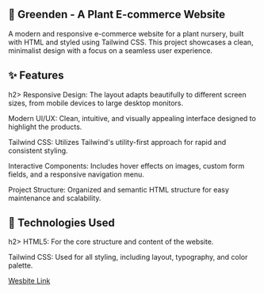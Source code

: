 <h2>🌱 Greenden - A Plant E-commerce Website</h2>
A modern and responsive e-commerce website for a plant nursery, built with HTML and styled using Tailwind CSS. This project showcases a clean, minimalist design with a focus on a seamless user experience.

<h2>✨ Features</h2>h2>
Responsive Design: The layout adapts beautifully to different screen sizes, from mobile devices to large desktop monitors.

Modern UI/UX: Clean, intuitive, and visually appealing interface designed to highlight the products.

Tailwind CSS: Utilizes Tailwind's utility-first approach for rapid and consistent styling.

Interactive Components: Includes hover effects on images, custom form fields, and a responsive navigation menu.

Project Structure: Organized and semantic HTML structure for easy maintenance and scalability.

<h2>🚀 Technologies Used</h2>h2>
HTML5: For the core structure and content of the website.

Tailwind CSS: Used for all styling, including layout, typography, and color palette.

<a href=#> Wesbite Link </a>

